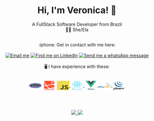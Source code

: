 <div align="center">

<!--
**veronica-silva/veronica-silva** is a ✨ _special_ ✨ repository because its `README.md` (this file) appears on your GitHub profile.

Here are some ideas to get you started:
-->

# Hi, I'm Veronica! 👋

A FullStack Software Developer from Brazil
<br>
:rainbow_flag: She/Ela

</div>
<br>

<div style="display: inline_block">

<div style="display: inline_block">
<div align="center">
  :iphone: Get in contact with me here: 
  <div style="display: inline_block"><br>
    <a href="mailto:veronica.lima.silva@uni9.edu.br" target="_blank"><img src="https://img.shields.io/badge/-Gmail-%23333?style=for-the-badge&logo=gmail&logoColor=white" alt="Email me" title="Email me"></a>
    <a href="https://www.linkedin.com/in/veronica-l-silva/" target="_blank"><img src="https://img.shields.io/badge/-LinkedIn-%230077B5?style=for-the-badge&logo=linkedin&logoColor=white"  title="Find me on LinkedIn" target="_blank"></a> 
    <a href="https://api.whatsapp.com/send?phone=5511977370011" target="_blank"><img src="https://img.shields.io/badge/WhatsApp-25D366?style=for-the-badge&logo=whatsapp&logoColor=white" title="Send me a whatsApp message" target="_blank"></a>
    </div>
</div> <br>

<div align="center"
     <p> 🖥️ I have experience with these: </p>
  <div style="display: inline_block"><br>
   <a href="https://www.linkedin.com/in/veronica-l-silva/" ><img align="center" alt="php" title="php" height="30" width="40" src="https://raw.githubusercontent.com/devicons/devicon/master/icons/php/php-original.svg"></a>
   <a href="https://www.linkedin.com/in/veronica-l-silva/"><img align="center" alt="Laravel" title="Laravel" height="30" width="40" src="https://raw.githubusercontent.com/devicons/devicon/master/icons/laravel/laravel-plain-wordmark.svg"></a>
   <a href="https://www.linkedin.com/in/veronica-l-silva/"> <img align="center" alt="JavaScript" title="JavaScript" height="30" width="40" src="https://raw.githubusercontent.com/devicons/devicon/master/icons/javascript/javascript-original.svg"> </a>
   <a href="https://www.linkedin.com/in/veronica-l-silva/"> <img align="center" alt="ReactJS" title="ReactJS" height="30" width="40" src="https://github.com/devicons/devicon/blob/v2.15.1/icons/react/react-original-wordmark.svg" />  </a>
   <a href="https://www.linkedin.com/in/veronica-l-silva/"> <img align="center" alt="VueJs" title="VueJS" height="30" width="40" src="https://github.com/devicons/devicon/blob/v2.15.1/icons/vuejs/vuejs-original-wordmark.svg" />  </a>
      <a href="https://www.linkedin.com/in/veronica-l-silva/"> <img align="center" alt="MySQL" title="MySQL" height="30" width="40" src="https://github.com/devicons/devicon/blob/v2.15.1/icons/mysql/mysql-original-wordmark.svg" />  </a>
    </a>
      <a href="https://www.linkedin.com/in/veronica-l-silva/"> <img align="center" alt="JQuery" title="JQuery" height="30" width="40" src="https://github.com/devicons/devicon/blob/v2.15.1/icons/jquery/jquery-original-wordmark.svg" />  </a>
 </div>
 </div>

<br><br>

<div align="center">
    <a href="https://www.linkedin.com/in/veronica-l-silva/" title="Watch me fly">
    <img height="150em" src="https://github-readme-stats.vercel.app/api?username=veronica-silva&show_icons=true&theme=github_dark_dimmed&include_all_commits=true&count_private=true"/>
    <img height="150em" src="https://github-readme-stats.vercel.app/api/top-langs/?username=veronica-silva&layout=compact&langs_count=7&theme=github_dark_dimmed"/>
</div>
